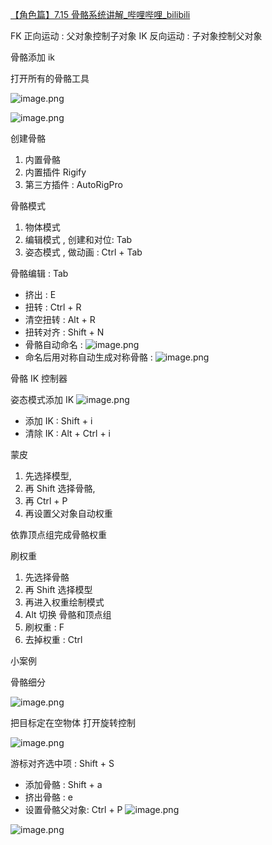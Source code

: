 
[【角色篇】7.15 骨骼系统讲解_哔哩哔哩_bilibili](https://www.bilibili.com/video/BV11H4y1P7RV?vd_source=ebf06d572d5366b5ef7bc5032fefb08d&spm_id_from=333.788.videopod.episodes&p=68)

FK 正向运动 : 父对象控制子对象
IK 反向运动 : 子对象控制父对象


骨骼添加 ik 

打开所有的骨骼工具

![image.png](https://image-1253155090.cos.ap-nanjing.myqcloud.com/202411111410806.png)


![image.png](https://image-1253155090.cos.ap-nanjing.myqcloud.com/202411111409828.png)

创建骨骼
1. 内置骨骼
2. 内置插件 Rigify
3. 第三方插件 : AutoRigPro

骨骼模式
1. 物体模式
2. 编辑模式 , 创建和对位: Tab
3. 姿态模式 , 做动画 : Ctrl + Tab

骨骼编辑 : Tab
- 挤出 : E
- 扭转 : Ctrl + R
- 清空扭转 : Alt + R
- 扭转对齐 : Shift + N
- 骨骼自动命名 : ![image.png](https://image-1253155090.cos.ap-nanjing.myqcloud.com/202411111421590.png)
- 命名后用对称自动生成对称骨骼 : ![image.png](https://image-1253155090.cos.ap-nanjing.myqcloud.com/202411111422967.png)

骨骼 IK 控制器

姿态模式添加 IK
![image.png](https://image-1253155090.cos.ap-nanjing.myqcloud.com/202411111425755.png)

- 添加 IK : Shift + i
- 清除 IK : Alt + Ctrl + i

蒙皮

1. 先选择模型, 
2. 再 Shift 选择骨骼, 
3. 再 Ctrl + P
4. 再设置父对象自动权重

依靠顶点组完成骨骼权重

刷权重
1. 先选择骨骼
2. 再 Shift 选择模型
3. 再进入权重绘制模式
4. Alt 切换 骨骼和顶点组
5. 刷权重 : F
6. 去掉权重 : Ctrl 

小案例

骨骼细分

![image.png](https://image-1253155090.cos.ap-nanjing.myqcloud.com/202411111436198.png)

把目标定在空物体
打开旋转控制

![image.png](https://image-1253155090.cos.ap-nanjing.myqcloud.com/202411111438268.png)

游标对齐选中项 : Shift + S

- 添加骨骼 : Shift + a
- 挤出骨骼 : e
- 设置骨骼父对象: Ctrl + P
![image.png](https://image-1253155090.cos.ap-nanjing.myqcloud.com/202411111442509.png)

![image.png](https://image-1253155090.cos.ap-nanjing.myqcloud.com/202411111450241.png)
